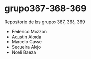 # grupo367-368-369

Repositorio de los grupos 367, 368, 369

- Federico Mozzon
- Agustin Alorda
- Marcelo Casse
- Sequeira Alejo
- Noeli Baeza
